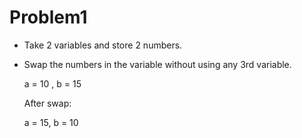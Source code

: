 # Problem1

* Take 2 variables and store 2 numbers.
* Swap the numbers in the variable without using any 3rd variable.

  a = 10 , b = 15

  After swap:
  
  a = 15, b = 10
